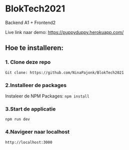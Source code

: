 # BlokTech2021
Backend A1 + Frontend2

Live link naar demo: https://puppyduppy.herokuapp.com/

## Hoe te installeren:
### 1. Clone deze repo 
`` Git clone: https://github.com/NinaPajonk/BlokTech2021 ``


### 2.Installeer de packages
Instaleer de NPM Packages:
`` npm install ``

### 3.Start de applicatie
`` npm run dev 
``

### 4.Navigeer naar localhost
``http://localhost:3000``



